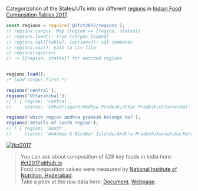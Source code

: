 Categorization of the States/UTs into six different [regions] in [Indian Food Composition Tables 2017].

```javascript
const regions = require('@ifct2017/regions');
// regions.corpus: Map {region => {region, states}}
// regions.load(): true (corpus loaded)
// regions.sql([table], [options]): sql commands
// regions.csv(): path to csv file
// regions(<query>)
// -> [{region, states}] for matched regions


regions.load();
/* load corpus first */

regions('central');
regions('Uttaranchal');
// [ { region: 'Central',
//     states: 'Chhattisgarh;Madhya Pradesh;Uttar Pradesh;Uttaranchal' } ]

regions('which region andhra pradesh belongs to?');
regions('details of south region');
// [ { region: 'South',
//     states: 'Andaman & Nicobar Islands;Andhra Pradesh;Karnataka;Kerala;Lakshadweep;Pondicherry;Telangana;Tamil Nadu' } ]
```


[![ifct2017](http://ninindia.org/images/ifct_2017.png)](https://www.npmjs.com/package/ifct2017)
> You can ask about composition of 528 key foods in India here: [ifct2017.github.io].<br>
> Food composition values were measured by [National Institute of Nutrition, Hyderabad].<br>
> Take a peek at the raw data here: [Document], [Webpage].

[Indian Food Composition Tables 2017]: http://ifct2017.com/
[regions]: https://github.com/ifct2017/regions/blob/master/index.csv
[ifct2017.github.io]: https://ifct2017.github.io
[National Institute of Nutrition, Hyderabad]: https://www.nin.res.in/
[Document]: https://docs.google.com/spreadsheets/d/1a01-O3cex87z9My2hF3ByoUMVMLZtMYKuRFGTbmcIzQ/edit?usp=sharing
[Webpage]: https://docs.google.com/spreadsheets/d/e/2PACX-1vRXTC_URrQPaVbgG0tyMvJGkuaZgTjaQ9UZivesdtVBgpJXWHQldR9ps8C04HVDcZmEuKjCX2LhjUNA/pubhtml
